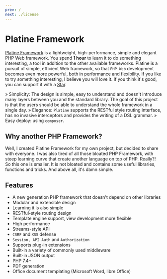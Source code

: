 ```yaml
---
prev: /
next: ./license
---
```

# Platine Framework

[Platine Framework](https://github.com/platine-php/framework) is a lightweight, high-performance, simple and elegant PHP Web framework. You spend **1 hour** to learn it to do something interesting, a tool in addition to the other available frameworks. Platine is a pursuit of simple, efficient Web framework, so that `PHP Web` development becomes even more powerful, both in performance and flexibility. If you like to try something interesting, I believe you will love it. If you think it's good, you can support it with a [Star](https://github.com/platine-php/app/stargazers).

» Simplicity: The design is simple, easy to understand and doesn't introduce many layers between you and the standard library. The goal of this project is that the users should be able to understand the whole framework in a single day.
» Elegance: `Platine` supports the RESTful style routing interface, has no invasive interceptors and provides the writing of a DSL grammar.
» Easy deploy: using `composer`.

## Why another PHP Framework?

Well, I created Platine Framework for my own project, but decided to share with everyone.
I was also tired of all those bloated PHP Framework, with steep learning curve that create another language on top of PHP. Really?!
So this one is smaller. It is not bloated and contains some useful libraries, functions and tricks. And above all, it's damn simple.

## Features

-  A new generation PHP framework that doesn't depend on other libraries
-  Modular and extensible design
-  Learning it is also simple
-  RESTful-style routing design
-  Template engine support, view development more flexible
-  High performance
-  Streams-style API
-  `CSRF` and `XSS` defense
-  `Session, API Auth` and `Authorization`
-  Supports plug-in extensions
-  Built-in a variety of commonly used middleware
-  Built-in JSON output
-  PHP  7.4+
- PDF generation
- Office document templating (Microsoft Word, libre Office)
